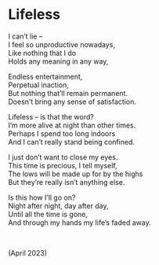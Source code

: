 # Lifeless
<!-- #SQUARK live!
| dest = poetry/lifeless
| style = poetry
| index = poetry
| shard = #INDEX / sad
| date = 2023 April
-->

I can’t lie –  
I feel so unproductive nowadays,  
Like nothing that I do  
Holds any meaning in any way,  

Endless entertainment,  
Perpetual inaction,  
But nothing that’ll remain permanent.  
Doesn’t bring any sense of satisfaction.  

Lifeless – is that the word?  
I’m more alive at night than other times.  
Perhaps I spend too long indoors  
And I can’t really stand being confined.  

I just don’t want to close my eyes.  
This time is precious, I tell myself,  
The lows will be made up for by the highs  
But they’re really isn’t anything else.  

Is this how I’ll go on?  
Night after night, day after day,  
Until all the time is gone,  
And through my hands my life’s faded away.  


<br>


(April 2023)
